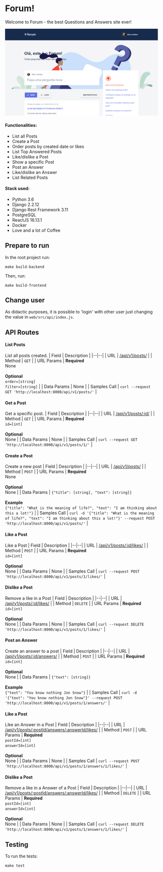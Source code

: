 # Forum!

Welcome to Forum - the best Questions and Answers site ever!

![](https://github.com/07carvalho/forum/blob/master/slide.PNG)

#### Functionalities:
* List all Posts
* Create a Post
* Order posts by created date or likes
* List Top Answered Posts
* Like/dislike a Post
* Show a specific Post
* Post an Answer
* Like/dislike an Answer
* List Related Posts

#### Stack used:
* Python 3.6
* Django 2.2.12
* Django Rest Framework 3.11
* PostgreSQL
* ReactJS 16.13.1
* Docker
* Love and a lot of Coffee

## Prepare to run
In the root project run:
```
make build-backend
```
Then, run:
```
make build-frontend
```

## Change user
As didactic purposes, it is possible to 'login' with other user just changing the value in `web/src/api/index.js`.

## API Routes
#### List Posts
List all posts created.
| Field | Description  |
|--|--|
| URL | [/api/v1/posts/](http://localhost:8000/api/v1/posts/) |
| Method | `GET` |
| URL Params | **Required** <br> None <br><br> **Optional** <br> `order=[string]`<br>`filter=[string]` |
| Data Params | None |
| Samples Call | `curl --request GET 'http://localhost:8000/api/v1/posts/'` |

#### Get a Post
Get a specific post.
| Field | Description  |
|--|--|
| URL | [/api/v1/posts/:id/](http://localhost:8000/api/v1/posts/1/) |
| Method | `GET` |
| URL Params | **Required** <br> `id=[int]` <br><br> **Optional** <br> None |
| Data Params | None |
| Samples Call | `curl --request GET 'http://localhost:8000/api/v1/posts/1/'` |

#### Create a Post
Create a new post
| Field | Description  |
|--|--|
| URL | [/api/v1/posts/](http://localhost:8000/api/v1/posts/1/) |
| Method | `POST` |
| URL Params | **Required** <br> None <br><br> **Optional** <br> None |
| Data Params | `{"title": [string], "text": [string]}` <br><br> **Example** <br> `{"title": "What is the meaning of life?", "text": "I am thinking about this a lot!"}` |
| Samples Call | `curl -d '{"title": "What is the meaning of life?", "text": "I am thinking about this a lot!"}' --request POST 'http://localhost:8000/api/v1/posts/'` |

#### Like a Post
Like a Post
| Field | Description  |
|--|--|
| URL | [/api/v1/posts/:id/likes/](http://localhost:8000/api/v1/posts/1/likes/) |
| Method | `POST` |
| URL Params | **Required** <br> `id=[int]` <br><br> **Optional** <br> None |
| Data Params | None |
| Samples Call | `curl --request POST 'http://localhost:8000/api/v1/posts/1/likes/'` |


#### Dislike a Post
Remove a like in a Post
| Field | Description  |
|--|--|
| URL | [/api/v1/posts/:id/likes/](http://localhost:8000/api/v1/posts/1/likes/) |
| Method | `DELETE` |
| URL Params | **Required** <br> `id=[int]`<br><br> **Optional** <br> None |
| Data Params | None |
| Samples Call | `curl --request DELETE 'http://localhost:8000/api/v1/posts/1/likes/'` |

#### Post an Answer
Create an answer to a post
| Field | Description  |
|--|--|
| URL | [/api/v1/posts/:id/answers/](http://localhost:8000/api/v1/posts/1/answers/) |
| Method | `POST` |
| URL Params | **Required** <br> `id=[int]`<br><br> **Optional** <br> None |
| Data Params | `{"text": [string]}` <br><br> **Example** <br> `{"text": "You know nothing Jon Snow"}` |
| Samples Call | `curl -d '{"text": "You know nothing Jon Snow"}' --request POST 'http://localhost:8000/api/v1/posts/1/answers/'` |


#### Like a Post
Like an Answer in a Post
| Field | Description  |
|--|--|
| URL | [/api/v1/posts/:postId/answers/:answerId/likes/](http://localhost:8000/api/v1/posts/1/answers/1/likes/) |
| Method | `POST` |
| URL Params | **Required** <br> `postId=[int]`<br>`answerId=[int]` <br><br> **Optional** <br> None |
| Data Params | None |
| Samples Call | `curl --request POST 'http://localhost:8000/api/v1/posts/1/answers/1/likes/'` |


#### Dislike a Post
Remove a like in a Answer of a Post
| Field | Description  |
|--|--|
| URL | [/api/v1/posts/:postId/answers/:answerId/likes/](http://localhost:8000/api/v1/posts/1/answers/1/likes/) |
| Method | `DELETE` |
| URL Params | **Required** <br> `postId=[int]`<br>`answerId=[int]` <br><br> **Optional** <br> None |
| Data Params | None |
| Samples Call | `curl --request DELETE 'http://localhost:8000/api/v1/posts/1/answers/1/likes/'` |


## Testing

To run the tests:
```
make test
```

